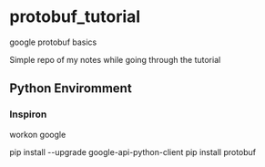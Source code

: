 # protobuf_tutorial
google protobuf basics

Simple repo of my notes while going through the tutorial

## Python Enviromment

### Inspiron

workon google

pip install --upgrade google-api-python-client
pip install protobuf